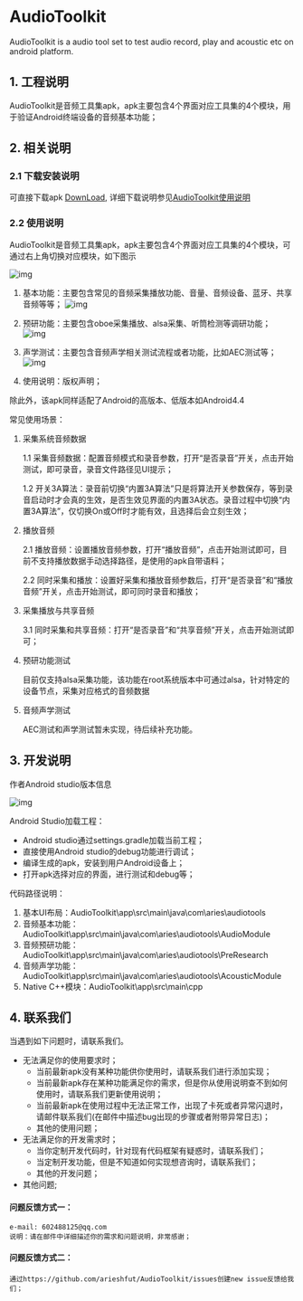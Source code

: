 # AudioToolkit

AudioToolkit is a audio tool set to test audio record, play and acoustic etc on android platform.

## 1. 工程说明

AudioToolkit是音频工具集apk，apk主要包含4个界面对应工具集的4个模块，用于验证Android终端设备的音频基本功能；

## 2. 相关说明

### 2.1 下载安装说明

 可直接下载apk [DownLoad](./docs/apk), 详细下载说明参见[AudioToolkit使用说明](./docs/apk/README.md)

### 2.2 使用说明

AudioToolkit是音频工具集apk，apk主要包含4个界面对应工具集的4个模块，可通过右上角切换对应模块，如下图示

   ![img](https://github.com/arieshfut/AudioToolkit/blob/main/docs/imgs/basic_ui.png)

1. 基本功能：主要包含常见的音频采集播放功能、音量、音频设备、蓝牙、共享音频等等；
   ![img](https://github.com/arieshfut/AudioToolkit/blob/main/docs/imgs/first_fragment.png)

2. 预研功能：主要包含oboe采集播放、alsa采集、听筒检测等调研功能；
   ![img](https://github.com/arieshfut/AudioToolkit/blob/main/docs/imgs/pre_research.png)

3. 声学测试：主要包含音频声学相关测试流程或者功能，比如AEC测试等；
   ![img](https://github.com/arieshfut/AudioToolkit/blob/main/docs/imgs/account_test.png)

4. 使用说明：版权声明；

除此外，该apk同样适配了Android的高版本、低版本如Android4.4

 常见使用场景：
 1. 采集系统音频数据
 
    1.1 采集音频数据：配置音频模式和录音参数，打开“是否录音”开关，点击开始测试，即可录音，录音文件路径见UI提示；
	
	1.2 开关3A算法：录音前切换“内置3A算法”只是将算法开关参数保存，等到录音启动时才会真的生效，是否生效见界面的内置3A状态。录音过程中切换“内置3A算法”，仅切换On或Off时才能有效，且选择后会立刻生效；
	
 2. 播放音频
 
    2.1 播放音频：设置播放音频参数，打开“播放音频”，点击开始测试即可，目前不支持播放数据手动选择路径，是使用的apk自带语料；
	
	2.2 同时采集和播放：设置好采集和播放音频参数后，打开“是否录音”和“播放音频”开关，点击开始测试，即可同时录音和播放；
	
 3. 采集播放与共享音频
 
    3.1 同时采集和共享音频：打开“是否录音”和“共享音频”开关，点击开始测试即可；

 4. 预研功能测试
 
     目前仅支持alsa采集功能，该功能在root系统版本中可通过alsa，针对特定的设备节点，采集对应格式的音频数据
	 
 5. 音频声学测试

     AEC测试和声学测试暂未实现，待后续补充功能。

## 3. 开发说明

作者Android studio版本信息

   ![img](https://github.com/arieshfut/AudioToolkit/blob/main/docs/imgs/as_version.png)

Android Studio加载工程：
* Android studio通过settings.gradle加载当前工程；
* 直接使用Android studio的debug功能进行调试；
* 编译生成的apk，安装到用户Android设备上；
* 打开apk选择对应的界面，进行测试和debug等；

代码路径说明：
1. 基本UI布局：AudioToolkit\app\src\main\java\com\aries\audiotools
2. 音频基本功能：AudioToolkit\app\src\main\java\com\aries\audiotools\AudioModule
3. 音频预研功能：AudioToolkit\app\src\main\java\com\aries\audiotools\PreResearch
4. 音频声学功能：AudioToolkit\app\src\main\java\com\aries\audiotools\AcousticModule
5. Native C++模块：AudioToolkit\app\src\main\cpp


## 4. 联系我们

 当遇到如下问题时，请联系我们。
- 无法满足你的使用要求时；
  - 当前最新apk没有某种功能供你使用时，请联系我们进行添加实现；
  - 当前最新apk存在某种功能满足你的需求，但是你从使用说明查不到如何使用时，请联系我们更新使用说明；
  - 当前最新apk在使用过程中无法正常工作，出现了卡死或者异常闪退时，请邮件联系我们(在邮件中描述bug出现的步骤或者附带异常日志)；
  - 其他的使用问题；
- 无法满足你的开发需求时；
  - 当你定制开发代码时，针对现有代码框架有疑惑时，请联系我们；
  - 当定制开发功能，但是不知道如何实现想咨询时，请联系我们；
  - 其他的开发问题；
- 其他问题;

 #### 问题反馈方式一：
    e-mail: 602488125@qq.com
    说明：请在邮件中详细描述你的需求和问题说明，非常感谢；
#### 问题反馈方式二：
    通过https://github.com/arieshfut/AudioToolkit/issues创建new issue反馈给我们；
